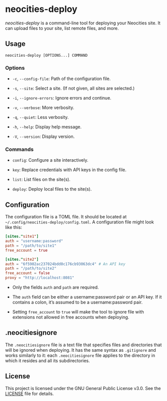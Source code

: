 # neocities-deploy

*neocities-deploy* is a command-line tool for deploying your Neocities site. It can upload files to
your site, list remote files, and more.

## Usage

```neocities-deploy [OPTIONS...] COMMAND```

### Options

* `-c`, `--config-file`: Path of the configuration file.

* `-s`, `--site`: Select a site. (If not given, all sites are selected.)

* `-i`, `--ignore-errors`: Ignore errors and continue.

* `-v`, `--verbose`: More verbosity.

* `-q`, `--quiet`: Less verbosity.

* `-h`, `--help`: Display help message.

* `-V`, `--version`: Display version.

### Commands

* `config`: Configure a site interactively.

* `key`: Replace credentials with API keys in the config file.

* `list`: List files on the site(s).

* `deploy`: Deploy local files to the site(s).

## Configuration

The configuration file is a TOML file. It should be located at `~/.config/neocities-deploy/config.toml`.
A configuration file might look like this:

```toml
[sites."site1"]
auth = "username:password"
path = "/path/to/site1"
free_account = true

[sites."site2"]
auth = "6f5902ac237024bdd0c176cb93063dc4" # An API key
path = "/path/to/site2"
free_account = false
proxy = "http://localhost:8081"
```

* Only the fields `auth` and `path` are required.

* The `auth` field can be either a username:password pair or an API key. If it contains a colon,
it’s assumed to be a username:password pair.

* Setting `free_account` to `true` will make the tool to ignore file with extensions not allowed
in free accounts when deploying.

## .neocitiesignore

The `.neocitiesignore` file is a text file that specifies files and directories that will be
ignored when deploying. It has the same syntax as `.gitignore` and works similarly to it: each
`.neocitiesignore` file applies to the directory in which it resides and all its subdirectories.

## License

This project is licensed under the GNU General Public License v3.0. See the [LICENSE](LICENSE) file
for details.
